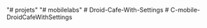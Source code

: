 "# projets" 
"# mobilelabs" 
#   D r o i d - C a f e - W i t h - S e t t i n g s  
 #   C - m o b i l e - D r o i d C a f e W i t h S e t t i n g s  
 